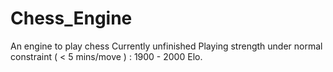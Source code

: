 # Chess_Engine
An engine to play chess
Currently unfinished
Playing strength under normal constraint ( < 5 mins/move ) : 1900 - 2000 Elo.

